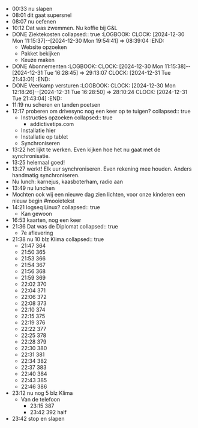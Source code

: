 - 00:33 nu slapen
- 08:01 dit gaat supersnel
- 08:07 nu oefenen
- 10:12 Dat was zwemmen. Nu koffie bij G&L
- DONE Ziektekosten
  collapsed:: true
  :LOGBOOK:
  CLOCK: [2024-12-30 Mon 11:15:37]--[2024-12-30 Mon 19:54:41] =>  08:39:04
  :END:
	- Website opzoeken
	- Pakket bekijken
	- Keuze maken
- DONE Abonnementen
  :LOGBOOK:
  CLOCK: [2024-12-30 Mon 11:15:38]--[2024-12-31 Tue 16:28:45] =>  29:13:07
  CLOCK: [2024-12-31 Tue 21:43:01]
  :END:
- DONE Veerkamp versturen
  :LOGBOOK:
  CLOCK: [2024-12-30 Mon 12:18:26]--[2024-12-31 Tue 16:28:50] =>  28:10:24
  CLOCK: [2024-12-31 Tue 21:43:04]
  :END:
- 11:19 nu scheren en tanden poetsen
- 12:17 proberen om drivesync nog een keer op te tuigen?
  collapsed:: true
	- Instructies opzoeken
	  collapsed:: true
		- addictivetips.com
	- Installatie hier
	- Installatie op tablet
	- Synchroniseren
- 13:22 het lijkt te werken. Even kijken hoe het nu gaat met de synchronisatie.
- 13:25 helemaal goed!
- 13:27 werkt! Elk uur synchroniseren. Even rekening mee houden. Anders handmatig synchroniseren.
- Nu lunch: karnejus, kaasboterham, radio aan
- 13:49 nu lunchen
- Mochten ook wij een nieuwe dag zien lichten, voor onze kinderen een nieuw begin #mooietekst
- 14:21 logseq Linux?
  collapsed:: true
	- Kan gewoon
- 16:53 kaarten, nog een keer
- 21:36 Dat was de Diplomat
  collapsed:: true
	- 7e aflevering
- 21:38 nu 10 blz Klima
  collapsed:: true
	- 21:47 364
	- 21:50 365
	- 21:53 366
	- 21:54 367
	- 21:56 368
	- 21:59 369
	- 22:02 370
	- 22:04 371
	- 22:06 372
	- 22:08 373
	- 22:10 374
	- 22:15 375
	- 22:19 376
	- 22:22 377
	- 22:25 378
	- 22:28 379
	- 22:30 380
	- 22:31 381
	- 22:34 382
	- 22:37 383
	- 22:40 384
	- 22:43 385
	- 22:46 386
- 23:12 nu nog 5 blz Klima
	- Van de telefoon
		- 23:15 387
		- 23:42 392 half
- 23:42 stop en slapen